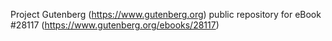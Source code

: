 Project Gutenberg (https://www.gutenberg.org) public repository for eBook #28117 (https://www.gutenberg.org/ebooks/28117)
